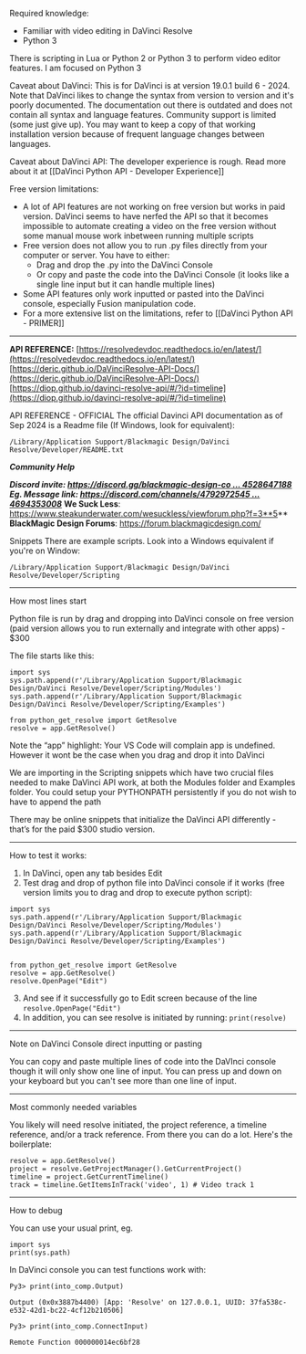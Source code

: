 Required knowledge: 
- Familiar with video editing in DaVinci Resolve
- Python 3


There is scripting in Lua or Python 2 or Python 3 to perform video editor features. I am focused on Python 3

Caveat about DaVinci:
This is for DaVinci is at version 19.0.1 build 6 - 2024. Note that DaVinci likes to change the syntax from version to version and it's poorly documented. The documentation out there is outdated and does not contain all syntax and language features. Community support is limited (some just give up). You may want to keep a copy of that working installation version because of frequent language changes between languages.

Caveat about DaVinci API:
The developer experience is rough. Read more about it at [[DaVinci Python API - Developer Experience]]

Free version limitations:
- A lot of API features are not working on free version but works in paid version. DaVinci seems to have nerfed the API so that it becomes impossible to automate creating a video on the free version without some manual mouse work inbetween running multiple scripts
- Free version does not allow you to run .py files directly from your computer or server. You have to either:
	- Drag and drop the .py into the DaVinci Console
	- Or copy and paste the code into the DaVinci Console (it looks like a single line input but it can handle multiple lines)
- Some API features only work inputted or pasted into the DaVinci console, especially Fusion manipulation code.
- For a more extensive list on the limitations, refer to [[DaVinci Python API - PRIMER]]

---

  

**API REFERENCE:**
[https://resolvedevdoc.readthedocs.io/en/latest/](https://resolvedevdoc.readthedocs.io/en/latest/)  
[https://deric.github.io/DaVinciResolve-API-Docs/](https://deric.github.io/DaVinciResolve-API-Docs/)  
[https://diop.github.io/davinci-resolve-api/#/?id=timeline](https://diop.github.io/davinci-resolve-api/#/?id=timeline)


API REFERENCE - OFFICIAL
The official Davinci API documentation as of Sep 2024 is a Readme file (If Windows, look for equivalent):
```
/Library/Application Support/Blackmagic Design/DaVinci Resolve/Developer/README.txt
```

**_Community Help_**

**_Discord invite: [https://discord.gg/blackmagic-design-co ... 4528647188](https://discord.gg/blackmagic-design-community-479297254528647188)  
Eg. Message link: [https://discord.com/channels/4792972545 ... 4694353008](https://discord.com/channels/479297254528647188/479297254528647190/1242514114694353008)_**
**We Suck Less**: https://www.steakunderwater.com/wesuckless/viewforum.php?f=3**5**
**BlackMagic Design Forums**: https://forum.blackmagicdesign.com/

Snippets
There are example scripts. Look into a Windows equivalent if you're on Window:
```
/Library/Application Support/Blackmagic Design/DaVinci Resolve/Developer/Scripting  
```

---

How most lines start

Python file is run by drag and dropping into DaVinci console on free version (paid version allows you to run externally and integrate with other apps) - $300

The file starts like this:
```
import sys
sys.path.append(r'/Library/Application Support/Blackmagic Design/DaVinci Resolve/Developer/Scripting/Modules')
sys.path.append(r'/Library/Application Support/Blackmagic Design/DaVinci Resolve/Developer/Scripting/Examples')

from python_get_resolve import GetResolve
resolve = app.GetResolve()
```

Note the “app” highlight: Your VS Code will complain app is undefined. However it wont be the case when you drag and drop it into DaVinci

We are importing in the Scripting snippets which have two crucial files needed to make DaVinci API work, at both the Modules folder and Examples folder. You could setup your PYTHONPATH persistently if you do not wish to have to append the path

There may be online snippets that initialize the DaVinci API differently - that’s for the paid $300 studio version.


---

How to test it works:
1. In DaVinci, open any tab besides Edit  
2. Test drag and drop of python file into DaVinci console if it works (free version limits you to drag and drop to execute python script):
```
import sys  
sys.path.append(r'/Library/Application Support/Blackmagic Design/DaVinci Resolve/Developer/Scripting/Modules')  
sys.path.append(r'/Library/Application Support/Blackmagic Design/DaVinci Resolve/Developer/Scripting/Examples')  
  
  
from python_get_resolve import GetResolve  
resolve = app.GetResolve()  
resolve.OpenPage("Edit")
```

3. And see if it successfully go to Edit screen because of the line `resolve.OpenPage("Edit")`
4. In addition, you can see resolve is initiated by running: `print(resolve)`

---

Note on DaVinci Console direct inputting or pasting

You can copy and paste multiple lines of code into the DaVInci console though it will only show one line of input. You can press up and down on your keyboard but you can't see more than one line of input.

---

Most commonly needed variables

You likely will need resolve initiated, the project reference, a timeline reference, and/or a track reference. From there you can do a lot. Here's the boilerplate:

```
resolve = app.GetResolve()
project = resolve.GetProjectManager().GetCurrentProject()
timeline = project.GetCurrentTimeline()
track = timeline.GetItemsInTrack('video', 1) # Video track 1
```


---

How to debug

You can use your usual print, eg.
```
import sys  
print(sys.path)
```

In DaVinci console you can test functions work with:

`Py3> print(into_comp.Output)`

```
Output (0x0x3887b4400) [App: 'Resolve' on 127.0.0.1, UUID: 37fa538c-e532-42d1-bc22-4cf12b210506]
```

`Py3> print(into_comp.ConnectInput)`

```
Remote Function 000000014ec6bf28
```